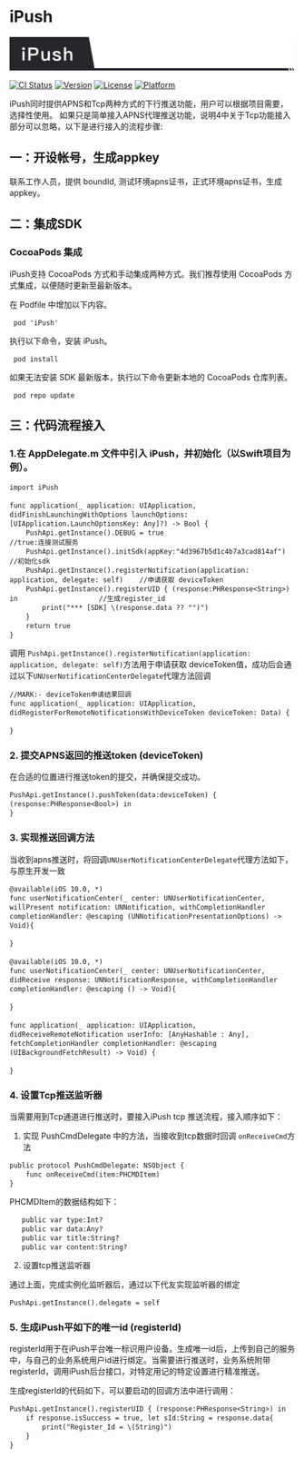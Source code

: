 # iPush

![iPush](https://github.com/hushihua/iPush/blob/master/iPush.png)

[![CI Status](https://img.shields.io/travis/adam/LMPush.svg?style=flat)](https://travis-ci.org/adam/LMPush)
[![Version](https://img.shields.io/cocoapods/v/LMPush.svg?style=flat)](https://cocoapods.org/pods/LMPush)
[![License](https://img.shields.io/cocoapods/l/LMPush.svg?style=flat)](https://cocoapods.org/pods/LMPush)
[![Platform](https://img.shields.io/cocoapods/p/LMPush.svg?style=flat)](https://cocoapods.org/pods/LMPush)


iPush同时提供APNS和Tcp两种方式的下行推送功能，用户可以根据项目需要，选择性使用。
如果只是简单接入APNS代理推送功能，说明4中关于Tcp功能接入部分可以忽略，以下是进行接入的流程步骤:

## 一：开设帐号，生成appkey

联系工作人员，提供 boundId, 测试环境apns证书，正式环境apns证书，生成 appkey。

##  二：集成SDK

### CocoaPods 集成

iPush支持 CocoaPods 方式和手动集成两种方式。我们推荐使用 CocoaPods 方式集成，以便随时更新至最新版本。

在 Podfile 中增加以下内容。
```
 pod 'iPush'
```
执行以下命令，安装 iPush。
```
 pod install
```
如果无法安装 SDK 最新版本，执行以下命令更新本地的 CocoaPods 仓库列表。
```
 pod repo update
```

## 三：代码流程接入

### 1.在 AppDelegate.m 文件中引入 iPush，并初始化（以Swift项目为例）。
```
import iPush

func application(_ application: UIApplication, didFinishLaunchingWithOptions launchOptions: [UIApplication.LaunchOptionsKey: Any]?) -> Bool {
    PushApi.getInstance().DEBUG = true                                                      //true:连接测试服务
    PushApi.getInstance().initSdk(appKey:"4d3967b5d1c4b7a3cad814af")                        //初始化sdk
    PushApi.getInstance().registerNotification(application: application, delegate: self)    //申请获取 deviceToken
    PushApi.getInstance().registerUID { (response:PHResponse<String>) in                    //生成register_id
        print("*** [SDK] \(response.data ?? "")")
    }
    return true
}
```

调用  ```PushApi.getInstance().registerNotification(application: application, delegate: self)```方法用于申请获取 deviceToken值，成功后会通过以下```UNUserNotificationCenterDelegate```代理方法回调
```
//MARK:- deviceToken申请结果回调
func application(_ application: UIApplication, didRegisterForRemoteNotificationsWithDeviceToken deviceToken: Data) {
    
}
```
### 2. 提交APNS返回的推送token (deviceToken)
在合适的位置进行推送token的提交，并确保提交成功。
```
PushApi.getInstance().pushToken(data:deviceToken) { (response:PHResponse<Bool>) in
}
```

### 3. 实现推送回调方法
当收到apns推送时，将回调```UNUserNotificationCenterDelegate```代理方法如下，与原生开发一致
```
@available(iOS 10.0, *)
func userNotificationCenter(_ center: UNUserNotificationCenter, willPresent notification: UNNotification, withCompletionHandler completionHandler: @escaping (UNNotificationPresentationOptions) -> Void){
    
}

@available(iOS 10.0, *)
func userNotificationCenter(_ center: UNUserNotificationCenter, didReceive response: UNNotificationResponse, withCompletionHandler completionHandler: @escaping () -> Void){
    
}

func application(_ application: UIApplication, didReceiveRemoteNotification userInfo: [AnyHashable : Any], fetchCompletionHandler completionHandler: @escaping (UIBackgroundFetchResult) -> Void) {
    
}

```

### 4. 设置Tcp推送监听器

当需要用到Tcp通道进行推送时，要接入iPush tcp 推送流程，接入顺序如下：

1. 实现 PushCmdDelegate 中的方法，当接收到tcp数据时回调 ```onReceiveCmd```方法
```
public protocol PushCmdDelegate: NSObject {
    func onReceiveCmd(item:PHCMDItem)
}
```

PHCMDItem的数据结构如下：
```
   public var type:Int?
   public var data:Any?
   public var title:String?
   public var content:String?
```

2. 设置tcp推送监听器

通过上面，完成实例化监听器后，通过以下代友实现监听器的绑定
```
PushApi.getInstance().delegate = self
```

### 5. 生成iPush平如下的唯一id (registerId)

registerId用于在iPush平台唯一标识用户设备。生成唯一id后，上传到自己的服务中，与自己的业务系统用户id进行绑定。当需要进行推送时，业务系统附带registerId，调用iPush后台接口，对特定用记的特定设置进行精准推送。

生成registerId的代码如下，可以要启动的回调方法中进行调用：
```
PushApi.getInstance().registerUID { (response:PHResponse<String>) in
    if response.isSuccess = true, let sId:String = response.data{
        print("Register_Id = \(String)")
    }
}

```

